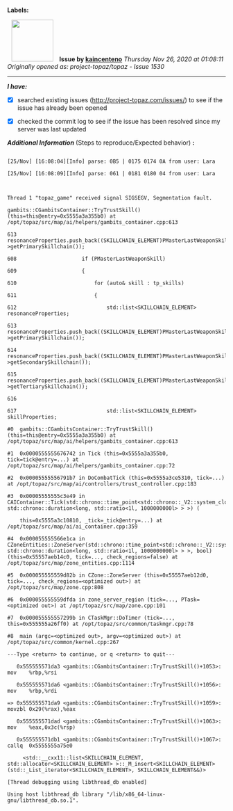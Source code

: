 **Labels:**



<a href="https://github.com/kaincenteno"><img src="https://avatars3.githubusercontent.com/u/26943220?v=4" width="96" height="96" hspace="10"></img></a> **Issue by [kaincenteno](https://github.com/kaincenteno)**
_Thursday Nov 26, 2020 at 01:08:11_
_Originally opened as: project-topaz/topaz - Issue 1530_

----

<!-- place 'x' mark between square [] brackets to checkmark box -->
**_I have:_**

- [x] searched existing issues (http://project-topaz.com/issues/) to see if the issue has already been opened
- [x] checked the commit log to see if the issue has been resolved since my server was last updated

**_Additional Information_** (Steps to reproduce/Expected behavior) **:** 

```
[25/Nov] [16:08:04][Info] parse: 0B5 | 0175 0174 0A from user: Lara
[25/Nov] [16:08:09][Info] parse: 061 | 0181 0180 04 from user: Lara

Thread 1 "topaz_game" received signal SIGSEGV, Segmentation fault.
gambits::CGambitsContainer::TryTrustSkill() (this=this@entry=0x5555a3a355b0) at /opt/topaz/src/map/ai/helpers/gambits_container.cpp:613
613                             resonanceProperties.push_back((SKILLCHAIN_ELEMENT)PMasterLastWeaponSkill->getPrimarySkillchain());
608                     if (PMasterLastWeaponSkill)
609                     {
610                         for (auto& skill : tp_skills)
611                         {
612                             std::list<SKILLCHAIN_ELEMENT> resonanceProperties;
613                             resonanceProperties.push_back((SKILLCHAIN_ELEMENT)PMasterLastWeaponSkill->getPrimarySkillchain());
614                             resonanceProperties.push_back((SKILLCHAIN_ELEMENT)PMasterLastWeaponSkill->getSecondarySkillchain());
615                             resonanceProperties.push_back((SKILLCHAIN_ELEMENT)PMasterLastWeaponSkill->getTertiarySkillchain());
616
617                             std::list<SKILLCHAIN_ELEMENT> skillProperties;
#0  gambits::CGambitsContainer::TryTrustSkill() (this=this@entry=0x5555a3a355b0) at /opt/topaz/src/map/ai/helpers/gambits_container.cpp:613
#1  0x0000555555676742 in Tick (this=0x5555a3a355b0, tick=tick@entry=...) at /opt/topaz/src/map/ai/helpers/gambits_container.cpp:72
#2  0x00005555556791b7 in DoCombatTick (this=0x5555a3ce5310, tick=...) at /opt/topaz/src/map/ai/controllers/trust_controller.cpp:183
#3  0x00005555555c3e49 in CAIContainer::Tick(std::chrono::time_point<std::chrono::_V2::system_clock, std::chrono::duration<long, std::ratio<1l, 1000000000l> > >) (
    this=0x5555a3c10810, _tick=_tick@entry=...) at /opt/topaz/src/map/ai/ai_container.cpp:359
#4  0x000055555566e1ca in CZoneEntities::ZoneServer(std::chrono::time_point<std::chrono::_V2::system_clock, std::chrono::duration<long, std::ratio<1l, 1000000000l> > >, bool) (this=0x55557aeb14c0, tick=..., check_regions=false) at /opt/topaz/src/map/zone_entities.cpp:1114
#5  0x000055555559d82b in CZone::ZoneServer (this=0x55557aeb12d0, tick=..., check_regions=<optimized out>) at /opt/topaz/src/map/zone.cpp:808
#6  0x000055555559dfda in zone_server_region (tick=..., PTask=<optimized out>) at /opt/topaz/src/map/zone.cpp:101
#7  0x000055555557299b in CTaskMgr::DoTimer (tick=..., this=0x555555a26ff0) at /opt/topaz/src/common/taskmgr.cpp:78
#8  main (argc=<optimized out>, argv=<optimized out>) at /opt/topaz/src/common/kernel.cpp:267
---Type <return> to continue, or q <return> to quit---
   0x555555571da3 <gambits::CGambitsContainer::TryTrustSkill()+1053>:   mov    %rbp,%rsi
   0x555555571da6 <gambits::CGambitsContainer::TryTrustSkill()+1056>:   mov    %rbp,%rdi
=> 0x555555571da9 <gambits::CGambitsContainer::TryTrustSkill()+1059>:   movzbl 0x29(%rax),%eax
   0x555555571dad <gambits::CGambitsContainer::TryTrustSkill()+1063>:   mov    %eax,0x3c(%rsp)
   0x555555571db1 <gambits::CGambitsContainer::TryTrustSkill()+1067>:   callq  0x5555555a75e0
     <std::__cxx11::list<SKILLCHAIN_ELEMENT, std::allocator<SKILLCHAIN_ELEMENT> >::_M_insert<SKILLCHAIN_ELEMENT>(std::_List_iterator<SKILLCHAIN_ELEMENT>, SKILLCHAIN_ELEMENT&&)>
[Thread debugging using libthread_db enabled]
Using host libthread_db library "/lib/x86_64-linux-gnu/libthread_db.so.1".
```
